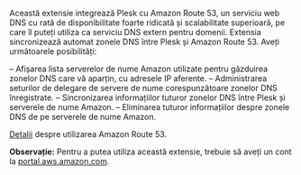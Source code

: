 Această extensie integrează Plesk cu Amazon Route 53, un serviciu web DNS cu rată de disponibilitate foarte ridicată și scalabilitate superioară, pe care îl puteți utiliza ca serviciu DNS extern pentru domenii. Extensia sincronizează automat zonele DNS între Plesk și Amazon Route 53. Aveți următoarele posibilități: 

– Afișarea lista serverelor de nume Amazon utilizate pentru găzduirea zonelor DNS care vă aparțin, cu adresele IP aferente. 
– Administrarea seturilor de delegare de servere de nume corespunzătoare zonelor DNS înregistrate. 
– Sincronizarea informațiilor tuturor zonelor DNS între Plesk și serverele de nume Amazon. 
– Eliminarea tuturor informațiilor despre zonele DNS de pe serverele de nume Amazon. 

[Detalii](https://www.plesk.com/blog/business-industry/white-label-dns-with-amazon-route53) despre utilizarea Amazon Route 53. 

**Observație:** Pentru a putea utiliza această extensie, trebuie să aveți un cont la [portal.aws.amazon.com](https://portal.aws.amazon.com/).